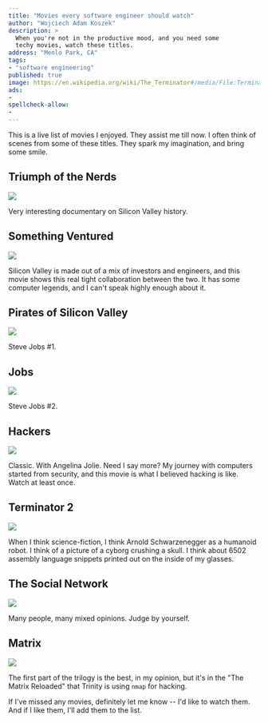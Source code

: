 ```yaml
---
title: "Movies every software engineer should watch"
author: "Wojciech Adam Koszek"
description: >
  When you're not in the productive mood, and you need some
  techy movies, watch these titles.
address: "Menlo Park, CA"
tags:
- "software engineering"
published: true
image: https://en.wikipedia.org/wiki/The_Terminator#/media/File:Terminator1984movieposter.jpg
ads:
-
spellcheck-allow:
-
---
```


This is a live list of movies I enjoyed. They assist
me till now. I often think of scenes from some of these titles.
They spark my imagination, and bring some smile.

## Triumph of the Nerds

<a href="https://www.amazon.com/Riding-the-Bear/dp/B01N6AJPQA/ref=as_li_ss_il?s=instant-video&ie=UTF8&qid=1489978286&sr=1-1&keywords=The+Triumph+of+the+Nerds&linkCode=li2&tag=wkoszek08-20&linkId=270c3ffee65cb42a91b011b40dfffc08" target="_blank"><img border="0" src="//ws-na.amazon-adsystem.com/widgets/q?_encoding=UTF8&ASIN=B01N6AJPQA&Format=_SL160_&ID=AsinImage&MarketPlace=US&ServiceVersion=20070822&WS=1&tag=wkoszek08-20" ></a><img src="https://ir-na.amazon-adsystem.com/e/ir?t=wkoszek08-20&l=li2&o=1&a=B01N6AJPQA" width="1" height="1" border="0" alt="" style="border:none !important; margin:0px !important;" />

Very interesting documentary on Silicon Valley history.

## Something Ventured

<a href="https://www.amazon.com/Something-Ventured-Nolan-Bushnell/dp/B00WJT5ZBE/ref=as_li_ss_il?s=instant-video&ie=UTF8&qid=1489976556&sr=1-1&keywords=something+ventured&linkCode=li2&tag=wkoszek08-20&linkId=7bb336ee8d1789529454a5a10de5111a" target="_blank"><img border="0" src="//ws-na.amazon-adsystem.com/widgets/q?_encoding=UTF8&ASIN=B00WJT5ZBE&Format=_SL160_&ID=AsinImage&MarketPlace=US&ServiceVersion=20070822&WS=1&tag=wkoszek08-20" ></a><img src="https://ir-na.amazon-adsystem.com/e/ir?t=wkoszek08-20&l=li2&o=1&a=B00WJT5ZBE" width="1" height="1" border="0" alt="" style="border:none !important; margin:0px !important;" />

Silicon Valley is made out of a mix of investors and engineers, and this
movie shows this real tight collaboration between the two. It has some
computer legends, and I can't speak highly enough about it.

## Pirates of Silicon Valley

<a href="https://www.amazon.com/Pirates-Silicon-Valley-Noah-Wyle/dp/B0009NSCS0/ref=as_li_ss_il?_encoding=UTF8&psc=1&refRID=8GCMZ6H1MD34RED8V71P&linkCode=li2&tag=wkoszek08-20&linkId=f4f98ec46c1d330c62d81761b09945eb" target="_blank"><img border="0" src="//ws-na.amazon-adsystem.com/widgets/q?_encoding=UTF8&ASIN=B0009NSCS0&Format=_SL160_&ID=AsinImage&MarketPlace=US&ServiceVersion=20070822&WS=1&tag=wkoszek08-20" ></a><img src="https://ir-na.amazon-adsystem.com/e/ir?t=wkoszek08-20&l=li2&o=1&a=B0009NSCS0" width="1" height="1" border="0" alt="" style="border:none !important; margin:0px !important;" />

Steve Jobs #1.

## Jobs

<a href="https://www.amazon.com/JOBS-Blu-ray-DVD-Digital-UltraViolet/dp/B00BEIYLAW/ref=as_li_ss_il?_encoding=UTF8&pd_rd_i=B00BEIYLAW&pd_rd_r=BSVNM28G5HGA2AFCS5WV&pd_rd_w=heczN&pd_rd_wg=KouOy&psc=1&refRID=BSVNM28G5HGA2AFCS5WV&linkCode=li2&tag=wkoszek08-20&linkId=540760151fe82c3b810ffd3f35bf1c91" target="_blank"><img border="0" src="//ws-na.amazon-adsystem.com/widgets/q?_encoding=UTF8&ASIN=B00BEIYLAW&Format=_SL160_&ID=AsinImage&MarketPlace=US&ServiceVersion=20070822&WS=1&tag=wkoszek08-20" ></a><img src="https://ir-na.amazon-adsystem.com/e/ir?t=wkoszek08-20&l=li2&o=1&a=B00BEIYLAW" width="1" height="1" border="0" alt="" style="border:none !important; margin:0px !important;" />

Steve Jobs #2.

## Hackers

<a href="https://www.amazon.com/Hackers-Jonny-Lee-Miller/dp/6305047456/ref=as_li_ss_il?ie=UTF8&linkCode=li2&tag=wkoszek08-20&linkId=72f64c2f914a0d940b5110f2136e3251" target="_blank"><img border="0" src="//ws-na.amazon-adsystem.com/widgets/q?_encoding=UTF8&ASIN=6305047456&Format=_SL160_&ID=AsinImage&MarketPlace=US&ServiceVersion=20070822&WS=1&tag=wkoszek08-20" ></a><img src="https://ir-na.amazon-adsystem.com/e/ir?t=wkoszek08-20&l=li2&o=1&a=6305047456" width="1" height="1" border="0" alt="" style="border:none !important; margin:0px !important;" />

Classic. With Angelina Jolie. Need I say more? My journey with computers
started from security, and this movie is what I believed hacking is like. 
Watch at least once.

## Terminator 2

<a href="https://www.amazon.com/Terminator-2-Judgment-Arnold-Schwarzenegger/dp/B000JNN0SM/ref=as_li_ss_il?s=movies-tv&ie=UTF8&qid=1489976382&sr=1-1&keywords=terminator+2&linkCode=li2&tag=wkoszek08-20&linkId=f954637e6cd44dc4e389bbc4d8afe329" target="_blank"><img border="0" src="//ws-na.amazon-adsystem.com/widgets/q?_encoding=UTF8&ASIN=B000JNN0SM&Format=_SL160_&ID=AsinImage&MarketPlace=US&ServiceVersion=20070822&WS=1&tag=wkoszek08-20" ></a><img src="https://ir-na.amazon-adsystem.com/e/ir?t=wkoszek08-20&l=li2&o=1&a=B000JNN0SM" width="1" height="1" border="0" alt="" style="border:none !important; margin:0px !important;" />

When I think science-fiction, I think Arnold Schwarzenegger as a humanoid robot. I
think of a picture of a cyborg crushing a skull. I think about 6502 assembly
language snippets printed out on the inside of my glasses.


## The Social Network

<a href="https://www.amazon.com/Social-Network-Two-Disc-Collectors/dp/B0034G4P7G/ref=as_li_ss_il?ie=UTF8&linkCode=li2&tag=wkoszek08-20&linkId=3c51c50d8affe429dc2e135be82fefd6" target="_blank"><img border="0" src="//ws-na.amazon-adsystem.com/widgets/q?_encoding=UTF8&ASIN=B0034G4P7G&Format=_SL160_&ID=AsinImage&MarketPlace=US&ServiceVersion=20070822&WS=1&tag=wkoszek08-20" ></a><img src="https://ir-na.amazon-adsystem.com/e/ir?t=wkoszek08-20&l=li2&o=1&a=B0034G4P7G" width="1" height="1" border="0" alt="" style="border:none !important; margin:0px !important;" />

Many people, many mixed opinions. Judge by yourself.

## Matrix

<a href="https://www.amazon.com/Matrix-Keanu-Reeves/dp/B000HAB4KS/ref=as_li_ss_il?s=instant-video&ie=UTF8&qid=1489978381&sr=1-1&keywords=the+matrix&linkCode=li2&tag=wkoszek08-20&linkId=884c478794eefe8ca533b552bdebda88" target="_blank"><img border="0" src="//ws-na.amazon-adsystem.com/widgets/q?_encoding=UTF8&ASIN=B000HAB4KS&Format=_SL160_&ID=AsinImage&MarketPlace=US&ServiceVersion=20070822&WS=1&tag=wkoszek08-20" ></a><img src="https://ir-na.amazon-adsystem.com/e/ir?t=wkoszek08-20&l=li2&o=1&a=B000HAB4KS" width="1" height="1" border="0" alt="" style="border:none !important; margin:0px !important;" />

The first part of the trilogy is the best, in my opinion, but it's in the
"The Matrix Reloaded" that Trinity is using `nmap` for hacking.

If I've missed any movies, definitely let me know -- I'd like to
watch them. And if I like them, I'll add them to the list.
